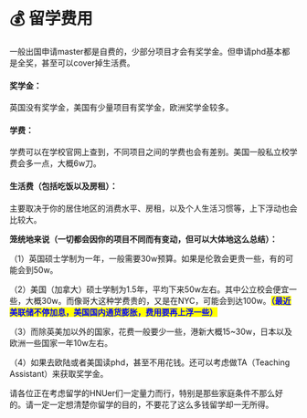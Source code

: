 # 💰 留学费用

&#x20;   一般出国申请master都是自费的，少部分项目才会有奖学金。但申请phd基本都是全奖，甚至可以cover掉生活费。

#### 奖学金：

英国没有奖学金，美国有少量项目有奖学金，欧洲奖学金较多。

#### 学费：

学费可以在学校官网上查到，不同项目之间的学费也会有差别。美国一般私立校学费会多一点，大概6w刀。

#### &#x20;生活费（包括吃饭以及房租）：

主要取决于你的居住地区的消费水平、房租，以及个人生活习惯等，上下浮动也会比较大。



**笼统地来说（一切都会因你的项目不同而有变动，但可以大体地这么总结）：**

（1）英国硕士学制为一年，一般需要30w预算。如果是伦敦会更贵一些，有的可能会到50w。

（2）美国（加拿大）硕士学制为1.5年，平均下来50w左右。其中公立校会便宜一些，大概30w。而像哥大这种学费贵的，又是在NYC，可能会到达100w。<mark style="color:blue;">**（最近美联储不停加息，美国国内通货膨胀，费用要再上浮一些）**</mark>

（3）而除英美加以外的国家，花费一般要少一些，港新大概15\~30w，日本以及欧洲一些国家一年10w左右。

（4）如果去欧陆或者美国读phd，甚至不用花钱。还可以考虑做TA（Teaching Assistant）来获取奖学金。

&#x20;   请各位正在考虑留学的HNUer们一定量力而行，特别是那些家庭条件不那么好的。请一定一定想清楚你留学的目的，不要花了这么多钱留学却一无所得。
